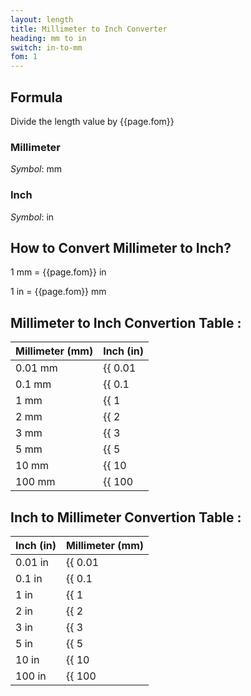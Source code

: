 ```yaml
---
layout: length
title: Millimeter to Inch Converter
heading: mm to in
switch: in-to-mm
fom: 1
---
```


## Formula
Divide the length value by {{page.fom}}

### Millimeter
*Symbol*: mm

### Inch
*Symbol*: in

## How to Convert Millimeter to Inch?
1 mm = {{page.fom}} in

1 in = {{page.fom}} mm

## Millimeter to Inch Convertion Table :

| Millimeter (mm) | Inch (in) |
| ---- | ---- |
| 0.01 mm | {{ 0.01 | divided_by: page.fom | round: 5 }} in |
| 0.1 mm | {{ 0.1 | divided_by: page.fom | round: 5 }} in |
| 1 mm | {{ 1 | divided_by: page.fom | round: 5 }} in |
| 2 mm | {{ 2 | divided_by: page.fom | round: 5 }} in |
| 3 mm | {{ 3 | divided_by: page.fom | round: 5 }} in |
| 5 mm | {{ 5 | divided_by: page.fom | round: 5 }} in |
| 10 mm | {{ 10 | divided_by: page.fom | round: 5 }} in |
| 100 mm | {{ 100 | divided_by: page.fom | round: 5 }} in |

## Inch to Millimeter Convertion Table :

| Inch (in) | Millimeter (mm) |
| ---- | ---- |
| 0.01 in | {{ 0.01 | times: page.fom | round: 5 }} mm |
| 0.1 in | {{ 0.1 | times: page.fom | round: 5 }} mm |
| 1 in | {{ 1 | times: page.fom | round: 5 }} mm |
| 2 in | {{ 2 | times: page.fom | round: 5 }} mm |
| 3 in | {{ 3 | times: page.fom | round: 5 }} mm |
| 5 in | {{ 5 | times: page.fom | round: 5 }} mm |
| 10 in | {{ 10 | times: page.fom | round: 5 }} mm |
| 100 in | {{ 100 | times: page.fom | round: 5 }} mm |

<script>
selectInput[2].selected = true
selectOutput[4].selected = true
</script>
